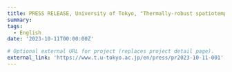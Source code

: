 ```yaml
---
title: PRESS RELEASE, University of Tokyo, "Thermally-robust spatiotemporal parallel reservoir computing by frequency filtering in frustrated magnets"
summary: 
tags:
  - English
date: '2023-10-11T00:00:00Z'

# Optional external URL for project (replaces project detail page).
external_link: 'https://www.t.u-tokyo.ac.jp/en/press/pr2023-10-11-001'
---
```

